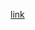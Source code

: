 [link](https://htmlpreview.github.io/?https://github.com/michaelhashimoto/learn-development/blob/main/2022/07/22/index.html)